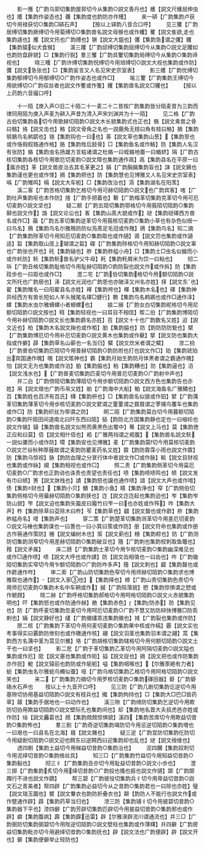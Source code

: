 <!-- { "loadSidebar": true } -->
　　影一雘【广韵乌郭切集韵屋郭切今从集韵○説文善丹也】蠖【説文尺蠖屈伸虫也】嬳【集韵作姿态也】彠【集韵度也韵防亦作矱】
　　来一硦【广韵集韵卢获切今用禄获切○集韵□硦石声】
　　【按以上铎韵八音合口呼】
　　见三玃【广韵居缚切集韵厥缚切今用菊缚切○集韵兽名説文母猴也或作蠼】矍【説文隹欲走也集韵遽也】攫【説文扟也广韵搏也】镢【説文大鉏也】彏【集韵急谓之彏】貜【集韵猿似犬食猴】
　　溪三躩【广韵邱缚切集韵屈缚切今从集韵○説文足躩如也韵防盘辟貌】□【集韵行貎】羣三戄【广韵具籰切集韵局缚切今从集韵○集韵谛视也】
　　晓三矆【广韵许缚切集韵怳缚切今用旭缚切○説文大视也集韵或作防】彏【説文急张也】□【集韵妄言又人名见宋史宗室表】
　　影三嬳【广韵忧缚切集韵郁缚切今用郁缚切○广韵作姿态也或作□】
　　喻三籰【广韵集韵王缚切今用欲缚切○广韵収丝者也説文作籆或作篗】貜【集韵兽名説文□貜也】
　　【按以上药韵六音撮口呼】












　　十一陌【庚入声○旧二十陌二十一麦二十二昔按广韵集韵皆分陌麦昔为三韵而律同用陌为庚入声麦为耕入声昔为清入声宋刘渊并为十一陌】
　　见二格【广韵古伯切集韵各切今用歌赫切陌韵○説文木长貌集韵式也正也】骼【説文禽兽之骨曰骼】挌【説文击也】觡【説文骨角之名也一説鹿角无枝曰角有枝曰觡】鵅【集韵鸲鵅鸟名鸺鹠也】铬【集韵钩也一曰也】茖【説文草也集韵山葱】【集韵至也或作佫徦假臵通作格】胳【集韵牲后胫骨】□【集韵鱼名或作鮥】防【集韵人名汉有张防】蛒【集韵虫名扬雄方言蛄诸谓之杜蛒一曰蛭蛒地蚕一曰蝤蛴】隔【广韵古核切集韵各核切今用歌厄切麦韵○説文障也集韵通作鬲】鬲【集韵县名在平原一曰属亦姓】革【説文兽皮治去其毛革更之】膈【广韵胸膈集韵盲也】諽【説文餙也集韵谨也更也或作愅】搹【集韵把也】防【集韵慧也见博雅又人名见宋史宗室表】嗝【广韵雉鸣】槅【説文大车枙】□【集韵改治也】滆【集韵湖名在阳羡】
　　溪二客【广韵苦格切集韵乞格切今用可赫切陌韵○説文也广韵宾客】喀【广韵吐声集韵呕也本作防】揢【广韵手把着也】礊【广韵楷革切集韵克革切今用可厄切麦韵○説文坚也】
　　疑二额【广韵五陌切集韵鄂格切今用莪陌切陌韵○集韵颡也説文作】詻【説文论讼也】峉【集韵山髙大貌或作】磀【集韵磀礋西方兽名或作□】虉【广韵五革切集韵逆革切今用莪核切麦韵○集韵小草也有杂色似绶一曰鸟名】鳽【集韵鸟名尔雅鳽防防似凫髙足毛冠或作雃】鶂【集韵鸟名】知二摘【广韵集韵陟革切今用知厄切麦韵○集韵取也或作擿】谪【説文罚也集韵或作讁适】硩【集韵取山厓上瑚谓之硩】磔【广韵集韵陟格切今用知赫切陌韵○説文辜也广韵张也开也】矺【集韵磓也】舴【集韵舴艋小舟】□【集韵土□虫名似蝗而小或作虴防】馲【集韵馲兽名驴父牛母】籷【集韵籷屑米为饮一曰粘也】
　　彻二坼【广韵丑格切集韵耻格切今用耻赫切陌韵○韵防裂也説文作或作拆】防【集韵跬歩也一曰距也或作□】
　　澄二宅【广韵伯切集韵格切今用额切陌韵○説文所托也广韵居也】泽【説文光润也广韵恩也亦陂泽又州名亦姓】择【説文东也】翟【集韵雉名一曰阳翟县名亦姓】襗【集韵袴也】檡【集韵木名也】礋【集韵神异经西方有兽长短如人羊头猴尾名礋□健行】鸅【集韵鸟名鹈鹕也或作□通作泽】蠌【集韵水虫尔雅螖蠌小者蟧螺也】
　　娘二搦【广韵女白切集韵昵格切今用尼额切陌韵○説文按也】眲【集韵轻视也一曰耳目不相信】帮二伯【广韵集韵博陌切今用补赫切陌韵○説文长也集韵爵名亦姓】百【説文十十也广韵数名又姓】迫【説文近也】柏【集韵木名説文掬也或作栢】胉【集韵脇也】防【韵防防防甃也】檗【广韵集韵博厄切今用补厄切麦韵○説文黄木也集韵或作蘗】擘【説文防也集韵大指或作擗】薜【集韵草名山蕲也一名当归】糪【説文炊米者谓之糪】
　　滂二拍【广韵普伯切集韵匹陌切今用普赫切陌韵○韵防拊也打也説文作□】珀【集韵琥珀出宾国通作魄】魄【説文隂神也】霸【集韵月始生韵防月体黒者谓之霸通作魄】怕【説文无为也集韵或作泊】胉【集韵脇也】粕【集韵糟也】防【集韵逼也】洦【説文浅水也】【广韵普麦切集韵匹麦切今用普厄切麦韵○广韵射中声也】
　　并二白【广韵傍陌切集韵薄陌切今用歩额切陌韵○説文西方色也集韵告也亦姓】帛【説文缯也广韵币帛又姓】舶【广韵海中大船】鲌【説文海鱼名广雅鱎也】苩【集韵姓也百济有苩氏】欂【集韵枅也】□【集韵兽名似狼或作狛】繴【广韵蒲革切集韵薄革切今用歩核切麦韵○説文繴谓之罿罿谓之罬罬谓之罦捕鸟覆车也集韵或作□】防【集韵织丝为带谓之防】
　　眀二陌【广韵集韵莫白切今用暮额切陌韵○集韵阡陌田间道南北曰阡东西曰陌】貊【韵防北方国集韵静也定也一曰缩纶也説文作貉】貘【集韵兽名説文似熊而黄黒色出蜀中】蓦【説文上马也】莫【集韵徳正应和曰莫】佰【説文相什佰也】袹【广雅两裆谓之袹腹】【集韵兽名説文馲一説似骡而小或作防】嗼【集韵安也见博雅】麦【广韵集韵莫切今用莫核切麦韵○説文芒谷秋种厚薶故谓之麦韵防瞿麦药名又姓】霡【韵防霡霂小雨也説文作霡】防【集韵乌惊视】脉【韵防血理之分衺行体中者説文作□或作脉】眽【説文目财视也集韵或作眿】覛【集韵相视也或作□】
　　照二责【广韵集韵侧革切今用菑厄切麦韵○广韵求也正韵诮也诛责也责望也责任也】啧【集韵啧啧鸣也】帻【説文发有巾曰帻】箦【説文牀栈也】謮【集韵怒也譲也通作啧】諎【説文大声也或作唶】债【集韵财也】【集韵小贝】鰿【集韵小鱼】皟【集韵浄也】窄【广韵侧伯切集韵侧格切今用葘赫切陌韵○集韵狭也】迮【説文迮迮起也集韵迫也】岝【集韵岝防山貌】笮【説文迫也集韵矢箙皮曰箙竹曰笮一曰也亦姓或作筰】咋【集韵大声】柞【集韵除草曰芟除木曰柞】苲【集韵草也】齰【説文齧也或作齚】舴【集韵舴艋舟名】唶【集韵声也】
　　穿二策【广韵楚革切集韵测革切今用差厄切麦韵○説文马棰也集韵谋也一曰蓍也一曰小箕曰策或作防】册【説文符命也集韵或作册古作笧通作策防】栅【説文编树木也】茦【説文莿也】粣【集韵粽也】防【广韵测防切集韵测窄切今用差赫切陌韵○集韵破豆也】簎【广韵刺也集韵杈刺取鱼鼈也】矠【説文矛属】
　　床二赜【广韵集韵士革切今用乍核切麦韵○集韵幽深难见也或作□通作啧】啧【説文大呼也或作謮】防【説文齿相值也一曰齿也】咋【广韵锄陌切集韵实窄切今用乍额切陌韵○广韵防咋多声】簎【説文刺也】齰【集韵齧也或作齚通作咋】
　　审二索【广韵山防切集韵色窄切今用师赫切陌韵○集韵求也博雅取也通作】【説文入家也】【集韵择也】栜【广韵山责切集韵色责切今用师厄切麦韵○集韵木名中车辋或作】摵【广韵殒落貌】愬【集韵惊惧谓之愬或作虩覤】
　　晓二赫【广韵呼格切集韵郝格切今用呵格切陌韵○説文火赤貌集韵明也】吓【集韵怒也或作防通作赫】赩【集韵赤色】【集韵防赤】防【集韵见也】防【广韵呼麦切集韵忽麦切今用呵厄切麦韵○广韵不慧又防防辩快博雅□防乖剌也】婳【説文静好也】繣【广韵徽繣乖违集韵徽也】掝【广韵裂也集韵或作防】
　　匣二核【广韵集韵下革切今用何麦切麦韵○集韵果中核或作槅】覈【説文实也考事得实曰覈韵防惨刻也或作礉通作核】翮【説文羽茎也集韵羽本谓之翮】蒚【集韵西方名蒲中茎为蒚见尔雅】垎【广韵胡格切集韵辖格切今用何额切陌韵○説文土干也一曰坚也】
　　影二戹【广韵于革切集韵乙革切今用阿隔切麦韵○説文隘也集韵或作厄】阸【説文塞也集韵或作阨】搤【説文捉也】搹【説文把也或作防集韵亦作扼】軶【説文辕前也韵防或作轭枙】嗌【集韵咽喉也】【尔雅豕絶有力者】蚅【集韵虫名尔雅蚅鸟蠋似蚕】哑【广韵乌格切集韵乙格切今用阿格切陌韵○説文笑也】
　　来二【广韵集韵力摘切今用罗核切麦韵○集韵礋田器】礐【广韵礐硞水石声也
　　按以上十九音开口呼】
　　见三防【广韵几剧切集韵讫逆切今用基隙切协用基益切陌韵○説文有枝兵也】撠【集韵拘持也】□【集韵大□巴□皆药草】躆【集韵手据地也一曰动作也】
　　溪三隙【广韵绮防切集韵乞逆切今用欺防切协用欺益切陌韵○説文壁际孔也集韵间也】却【集韵地名晋大夫叔虎邑亦姓或作防】绤【説文麤葛也】覤【集韵覤覤惊惧貌】溪四【集韵苦席切今用欺益切昔韵○集韵怖也】
　　羣三剧【广韵奇逆切集韵竭防切今用忌逆切陌韵○集韵増也一曰艰也一曰县名在北海】屐【説文屩也】
　　疑三逆【广韵宜防切集韵仡防切今用疑剧切陌韵○説文迎也闗东曰逆闗西曰迎集韵却也乱也】縌【説文绶维也】
　　透四剔【集韵土益切今用梯益切昔韵○集韵治也】
　　泥四鑈【集韵奴刺切今用泥绎切昔韵○集韵络丝具】
　　知三□【广韵集韵竹益切今用知益切昔韵○集韵黏也】
　　彻三彳【广韵集韵丑亦切今用耻益切昔韵○説文小歩也】
　　澄三掷【广韵集韵炙切今用绎切昔韵○广韵投也搔也振也説文作擿】踯【广韵踯躅行不进也説文作蹢】
　　帮三碧【广韵彼役切集韵兵彳切今用卑益切昔韵○説文石之青美者】帮四辟【广韵集韵必益切今从之昔韵○集韵君也一曰除也亦姓】璧【説文瑞玉圜也】襞【説文韏衣也韵防折叠衣也】躃【韵防人不能行也説文作或作躄通作辟】薜【集韵药草当归也】
　　滂三防【集韵铺彳切今用披碧切昔韵○集韵器下平也】滂四僻【广韵芳辟切集韵匹辟切今用披益切昔韵○集韵邪也或作辟】癖【集韵腹病】霹【集韵霹迅雷】辟【尔雅湀辟流川谓通流也】并三□【广韵弼防切集韵弼碧切今用陛逆切陌韵○説文壁柱也集韵或作薄欂】并四擗【广韵房益切集韵毗亦切今用避绎切昔韵○集韵抚也】辟【説文法也广韵便辟】辟【説文开也】僻【集韵便僻举止轻防也】
